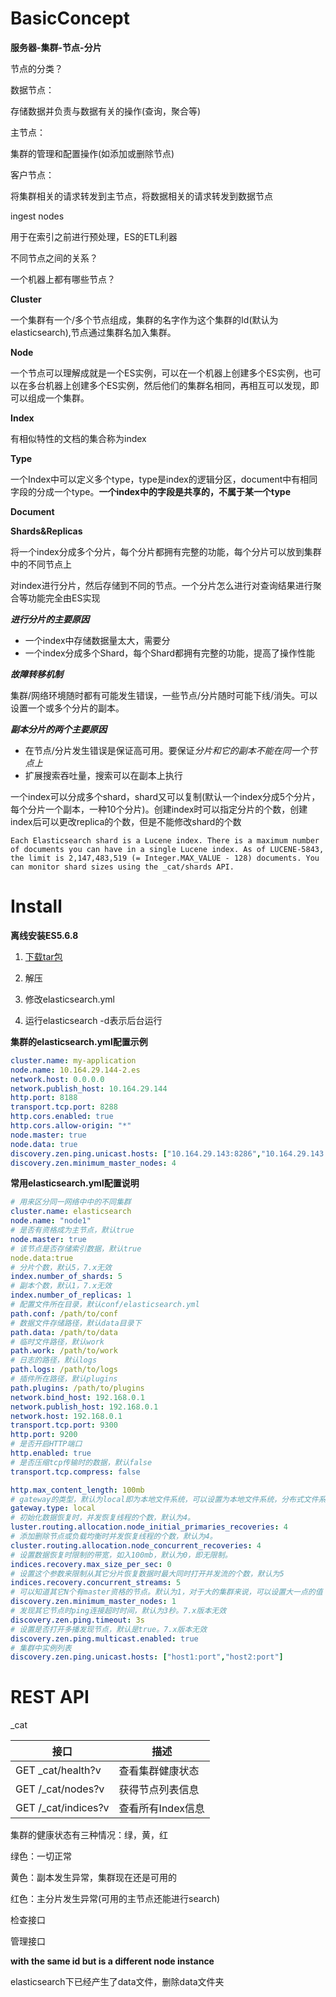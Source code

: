# BasicConcept



**服务器-集群-节点-分片**

节点的分类？

数据节点：

存储数据并负责与数据有关的操作(查询，聚合等)



主节点：

集群的管理和配置操作(如添加或删除节点)



客户节点：

将集群相关的请求转发到主节点，将数据相关的请求转发到数据节点





ingest nodes

用于在索引之前进行预处理，ES的ETL利器



不同节点之间的关系？



一个机器上都有哪些节点？



**Cluster**

一个集群有一个/多个节点组成，集群的名字作为这个集群的Id(默认为elasticsearch),节点通过集群名加入集群。



**Node**

一个节点可以理解成就是一个ES实例，可以在一个机器上创建多个ES实例，也可以在多台机器上创建多个ES实例，然后他们的集群名相同，再相互可以发现，即可以组成一个集群。



**Index**

有相似特性的文档的集合称为index



**Type**

一个Index中可以定义多个type，type是index的逻辑分区，document中有相同字段的分成一个type。**一个index中的字段是共享的，不属于某一个type**



**Document**



**Shards&Replicas**

将一个index分成多个分片，每个分片都拥有完整的功能，每个分片可以放到集群中的不同节点上

对index进行分片，然后存储到不同的节点。一个分片怎么进行对查询结果进行聚合等功能完全由ES实现

***进行分片的主要原因***

* 一个index中存储数据量太大，需要分
* 一个index分成多个Shard，每个Shard都拥有完整的功能，提高了操作性能

***故障转移机制***

集群/网络环境随时都有可能发生错误，一些节点/分片随时可能下线/消失。可以设置一个或多个分片的副本。

***副本分片的两个主要原因***

* 在节点/分片发生错误是保证高可用。要保证*分片和它的副本不能在同一个节点上*
* 扩展搜索吞吐量，搜索可以在副本上执行

一个index可以分成多个shard，shard又可以复制(默认一个index分成5个分片，每个分片一个副本，一种10个分片)。创建index时可以指定分片的个数，创建index后可以更改replica的个数，但是不能修改shard的个数

```
Each Elasticsearch shard is a Lucene index. There is a maximum number of documents you can have in a single Lucene index. As of LUCENE-5843, the limit is 2,147,483,519 (= Integer.MAX_VALUE - 128) documents. You can monitor shard sizes using the _cat/shards API.
```



# Install



**离线安装ES5.6.8**

1. [下载tar包](https://www.elastic.co/cn/downloads/past-releases/elasticsearch-5-6-8)

2. 解压
3. 修改elasticsearch.yml
4. 运行elasticsearch  -d表示后台运行



**集群的elasticsearch.yml配置示例**

```yml
cluster.name: my-application
node.name: 10.164.29.144-2.es
network.host: 0.0.0.0
network.publish_host: 10.164.29.144
http.port: 8188
transport.tcp.port: 8288
http.cors.enabled: true
http.cors.allow-origin: "*"
node.master: true
node.data: true
discovery.zen.ping.unicast.hosts: ["10.164.29.143:8286","10.164.29.143:8287","10.164.29.143:8288","10.164.29.144:8286","10.164.29.144:8287","10.164.29.144:8288"]
discovery.zen.minimum_master_nodes: 4
```



**常用elasticsearch.yml配置说明**

```yaml
# 用来区分同一网络中中的不同集群
cluster.name: elasticsearch
node.name: "node1"
# 是否有资格成为主节点，默认true
node.master: true
# 该节点是否存储索引数据，默认true
node.data:true
# 分片个数，默认5，7.x无效
index.number_of_shards: 5
# 副本个数，默认1，7.x无效 
index.number_of_replicas: 1
# 配置文件所在目录，默认conf/elasticsearch.yml
path.conf: /path/to/conf
# 数据文件存储路径，默认data目录下
path.data: /path/to/data
# 临时文件路径，默认work
path.work: /path/to/work
# 日志的路径，默认logs
path.logs: /path/to/logs
# 插件所在路径，默认plugins
path.plugins: /path/to/plugins
network.bind_host: 192.168.0.1
network.publish_host: 192.168.0.1
network.host: 192.168.0.1
transport.tcp.port: 9300
http.port: 9200
# 是否开启HTTP端口
http.enabled: true
# 是否压缩tcp传输时的数据，默认false
transport.tcp.compress: false

http.max_content_length: 100mb
# gateway的类型，默认为local即为本地文件系统，可以设置为本地文件系统，分布式文件系统，hadoop的HDFS，和amazon的s3服务器等。
gateway.type: local
# 初始化数据恢复时，并发恢复线程的个数，默认为4。
luster.routing.allocation.node_initial_primaries_recoveries: 4
# 添加删除节点或负载均衡时并发恢复线程的个数，默认为4。
cluster.routing.allocation.node_concurrent_recoveries: 4
# 设置数据恢复时限制的带宽，如入100mb，默认为0，即无限制。
indices.recovery.max_size_per_sec: 0
# 设置这个参数来限制从其它分片恢复数据时最大同时打开并发流的个数，默认为5
indices.recovery.concurrent_streams: 5
# 可以知道其它N个有master资格的节点。默认为1，对于大的集群来说，可以设置大一点的值（2-4）。7.x版本无效
discovery.zen.minimum_master_nodes: 1
# 发现其它节点时ping连接超时时间，默认为3秒。7.x版本无效
discovery.zen.ping.timeout: 3s
# 设置是否打开多播发现节点，默认是true。7.x版本无效
discovery.zen.ping.multicast.enabled: true
# 集群中实例列表
discovery.zen.ping.unicast.hosts: ["host1:port","host2:port"]
```



# REST API



_cat



| 接口                | 描述              |
| ------------------- | ----------------- |
| GET _cat/health?v   | 查看集群健康状态  |
| GET /_cat/nodes?v   | 获得节点列表信息  |
| GET /_cat/indices?v | 查看所有Index信息 |

集群的健康状态有三种情况：绿，黄，红

绿色：一切正常

黄色：副本发生异常，集群现在还是可用的

红色：主分片发生异常(可用的主节点还能进行search)



检查接口

管理接口





**with the same id but is a different node instance**

elasticsearch下已经产生了data文件，删除data文件夹